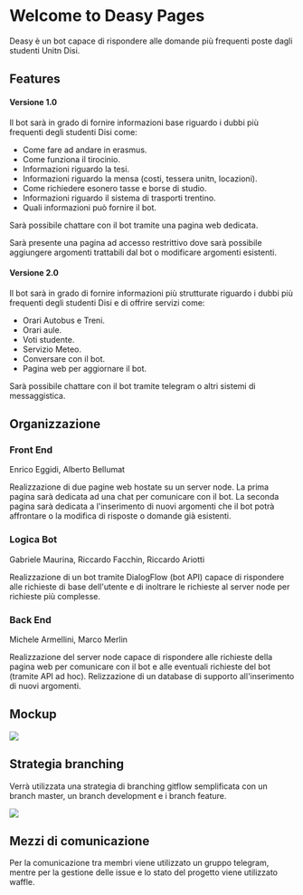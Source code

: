 # Welcome to Deasy Pages

Deasy è un bot capace di rispondere alle domande più frequenti poste dagli studenti Unitn Disi.

## Features

#### Versione 1.0

Il bot sarà in grado di fornire informazioni base riguardo i dubbi più frequenti degli studenti Disi come:

* Come fare ad andare in erasmus.
* Come funziona il tirocinio.
* Informazioni riguardo la tesi.
* Informazioni riguardo la mensa (costi, tessera unitn, locazioni).
* Come richiedere esonero tasse e borse di studio.
* Informazioni riguardo il sistema di trasporti trentino.
* Quali informazioni può fornire il bot.

Sarà possibile chattare con il bot tramite una pagina web dedicata.

Sarà presente una pagina ad accesso restrittivo dove sarà possibile aggiungere argomenti trattabili dal bot o modificare argomenti esistenti.

#### Versione 2.0

Il bot sarà in grado di fornire informazioni più strutturate riguardo i dubbi più frequenti degli studenti Disi e di offrire servizi come:

* Orari Autobus e Treni.
* Orari aule.
* Voti studente.
* Servizio Meteo.
* Conversare con il bot.
* Pagina web per aggiornare il bot.

Sarà possibile chattare con il bot tramite telegram o altri sistemi di messaggistica.

## Organizzazione

### Front End
Enrico Eggidi, Alberto Bellumat  

Realizzazione di due pagine web hostate su un server node. La prima pagina sarà dedicata ad una chat per comunicare con il bot. La seconda pagina sarà dedicata a l'inserimento di nuovi argomenti che il bot potrà affrontare o la modifica di risposte o domande già esistenti.

### Logica Bot
Gabriele Maurina, Riccardo Facchin, Riccardo Ariotti  

Realizzazione di un bot tramite DialogFlow (bot API) capace di rispondere alle richieste di base dell'utente e di inoltrare le richieste al server node per richieste più complesse.

### Back End
Michele Armellini, Marco Merlin  

Realizzazione del server node capace di rispondere alle richieste della pagina web per comunicare con il bot e alle eventuali richieste del bot (tramite API ad hoc). Relizzazione di un database di supporto all'inserimento di nuovi argomenti.

## Mockup

<img src="https://i.imgur.com/in6eyhv.jpg"/>

## Strategia branching

Verrà utilizzata una strategia di branching gitflow semplificata con un branch master, un branch development e i branch feature.

<img src="https://camo.githubusercontent.com/98627ae5f592cb521b0b441c885a56c574f3ae65/687474703a2f2f6d61726367672e636f6d2f6173736574732f626c6f672f6769742d666c6f772d6265666f72652e6a7067"/>

## Mezzi di comunicazione

Per la comunicazione tra membri viene utilizzato un gruppo telegram, mentre per la gestione delle issue e lo stato del progetto viene utilizzato waffle.
